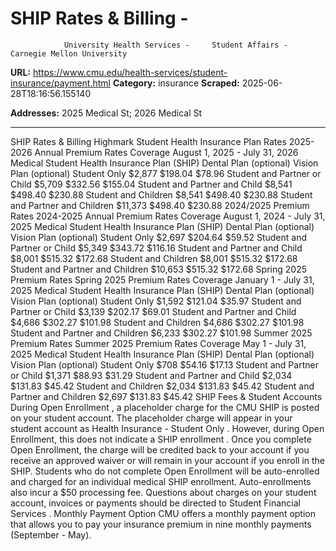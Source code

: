 # SHIP Rates & Billing - 
                University Health Services -     Student Affairs - Carnegie Mellon University

**URL:** https://www.cmu.edu/health-services/student-insurance/payment.html
**Category:** insurance
**Scraped:** 2025-06-28T18:16:56.155140

**Addresses:** 2025
Medical St; 2026
Medical St

---

SHIP Rates & Billing
Highmark Student Health Insurance Plan Rates
2025-2026 Annual Premium Rates
Coverage August 1, 2025 - July 31, 2026
Medical Student Health Insurance Plan (SHIP)
Dental Plan
(optional)
Vision Plan
(optional)
Student Only
$2,877
$198.04
$78.96
Student and
Partner or Child
$5,709
$332.56
$155.04
Student and Partner and Child
$8,541
$498.40
$230.88
Student and Children
$8,541
$498.40
$230.88
Student and Partner and Children
$11,373
$498.40
$230.88
2024/2025 Premium Rates
2024-2025 Annual Premium Rates
Coverage August 1, 2024 - July 31, 2025
Medical Student Health Insurance Plan (SHIP)
Dental Plan
(optional)
Vision Plan
(optional)
Student Only
$2,697
$204.64
$59.52
Student and
Partner or Child
$5,349
$343.72
$116.16
Student and Partner and Child
$8,001
$515.32
$172.68
Student and Children
$8,001
$515.32
$172.68
Student and Partner and Children
$10,653
$515.32
$172.68
Spring 2025 Premium Rates
Spring 2025 Premium Rates
Coverage January 1 - July 31, 2025
Medical Student Health Insurance Plan (SHIP)
Dental Plan
(optional)
Vision Plan
(optional)
Student Only
$1,592
$121.04
$35.97
Student and
Partner or Child
$3,139
$202.17
$69.01
Student and Partner and Child
$4,686
$302.27
$101.98
Student and Children
$4,686
$302.27
$101.98
Student and Partner and Children
$6,233
$302.27
$101.98
Summer 2025 Premium Rates
Summer 2025 Premium Rates
Coverage May 1 - July 31, 2025
Medical Student Health Insurance Plan (SHIP)
Dental Plan
(optional)
Vision Plan
(optional)
Student Only
$708
$54.16
$17.13
Student and
Partner or Child
$1,371
$88.93
$31.29
Student and Partner and Child
$2,034
$131.83
$45.42
Student and Children
$2,034
$131.83
$45.42
Student and Partner and Children
$2,697
$131.83
$45.42
SHIP Fees & Student Accounts
During
Open Enrollment
, a placeholder charge for the CMU SHIP is
posted on your student account.
The placeholder charge will appear in your student account as
Health Insurance - Student Only
. However, during Open Enrollment, this does not indicate a
SHIP enrollment
.
Once you complete Open Enrollment, the charge will be credited back to your account if you receive an approved waiver or will remain in your account if you enroll in the SHIP.
Students who do not complete Open Enrollment will be
auto-enrolled
and charged for an individual medical SHIP enrollment. Auto-enrollments also incur a $50 processing fee.
Questions about charges on your student account, invoices or payments should be directed to
Student Financial Services
.
Monthly Payment Option
CMU offers a
monthly payment option
that allows you to pay your insurance premium in nine monthly payments (September - May).